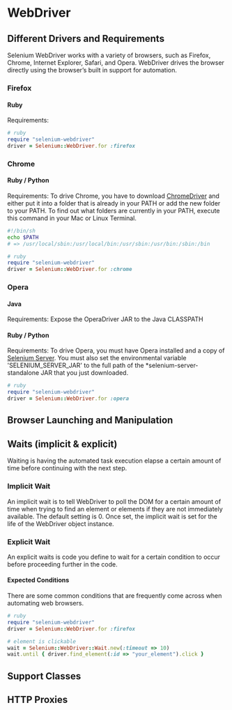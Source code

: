 WebDriver
=========

Different Drivers and Requirements
----------------------------------
Selenium WebDriver works with a variety of browsers, such as Firefox, Chrome, Internet Explorer, Safari, and Opera. WebDriver drives the browser directly using the browser’s built in support for automation.

### Firefox

#### Ruby
Requirements: 

```ruby
# ruby
require "selenium-webdriver"
driver = Selenium::WebDriver.for :firefox
```

### Chrome

#### Ruby / Python
Requirements: To drive Chrome, you have to download [ChromeDriver](https://code.google.com/p/chromedriver/downloads/list) and either put it into a folder that is already in your PATH or add the new folder to your PATH. To find out what folders are currently in your PATH, execute this command in your Mac or Linux Terminal.

```bash
#!/bin/sh
echo $PATH
# => /usr/local/sbin:/usr/local/bin:/usr/sbin:/usr/bin:/sbin:/bin
```

```ruby
# ruby
require "selenium-webdriver"
driver = Selenium::WebDriver.for :chrome
```

### Opera

#### Java
Requirements:
Expose the OperaDriver JAR to the Java CLASSPATH

#### Ruby / Python
Requirements: To drive Opera, you must have Opera installed and a copy of [Selenium Server](http://code.google.com/p/selenium/downloads/list). You must also set the environmental variable 'SELENIUM_SERVER_JAR' to the full path of the *selenium-server-standalone JAR that you just downloaded.

```ruby
# ruby
require "selenium-webdriver"
driver = Selenium::WebDriver.for :opera
```

Browser Launching and Manipulation
----------------------------------
<!-- #codeExamples -->
<!-- Remember to cover profile and extensions here -->

Waits (implicit & explicit)
---------------------------
Waiting is having the automated task execution elapse a certain amount of time before continuing with the next step.

### Implicit Wait
An implicit wait is to tell WebDriver to poll the DOM for a certain amount of time when trying to find an element or elements if they are not immediately available. The default setting is 0. Once set, the implicit wait is set for the life of the WebDriver object instance.

### Explicit Wait
An explicit waits is code you define to wait for a certain condition to occur before proceeding further in the code.

#### Expected Conditions
There are some common conditions that are frequently come across when automating web browsers. 

```ruby
# ruby
require "selenium-webdriver"
driver = Selenium::WebDriver.for :firefox

# element is clickable
wait = Selenium::WebDriver::Wait.new(:timeout => 10)
wait.until { driver.find_element(:id => "your_element").click }
```



Support Classes
---------------
<!-- #codeExamples -->

HTTP Proxies
------------
<!-- #codeExamples -->
